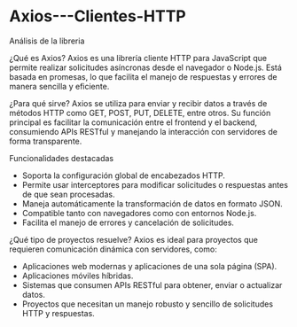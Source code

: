 # Axios---Clientes-HTTP
Análisis de la libreria

¿Qué es Axios?
Axios es una librería cliente HTTP para JavaScript que permite realizar solicitudes asíncronas desde el navegador o Node.js. Está basada en promesas, lo que facilita el manejo de respuestas y errores de manera sencilla y eficiente.

¿Para qué sirve?
Axios se utiliza para enviar y recibir datos a través de métodos HTTP como GET, POST, PUT, DELETE, entre otros. Su función principal es facilitar la comunicación entre el frontend y el backend, consumiendo APIs RESTful y manejando la interacción con servidores de forma transparente.

Funcionalidades destacadas
- Soporta la configuración global de encabezados HTTP.
- Permite usar interceptores para modificar solicitudes o respuestas antes de que sean procesadas.
- Maneja automáticamente la transformación de datos en formato JSON.
- Compatible tanto con navegadores como con entornos Node.js.
- Facilita el manejo de errores y cancelación de solicitudes.

¿Qué tipo de proyectos resuelve?
Axios es ideal para proyectos que requieren comunicación dinámica con servidores, como:

- Aplicaciones web modernas y aplicaciones de una sola página (SPA).
- Aplicaciones móviles híbridas.
- Sistemas que consumen APIs RESTful para obtener, enviar o actualizar datos.
- Proyectos que necesitan un manejo robusto y sencillo de solicitudes HTTP y respuestas.
